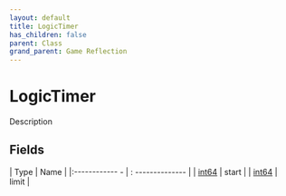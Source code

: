 ```yaml
---
layout: default
title: LogicTimer
has_children: false
parent: Class
grand_parent: Game Reflection
---
```

# LogicTimer
Description 

## Fields
| Type | Name |
|:------------ - | : -------------- |
| [int64](game-reflection/components/int64.md) | start |
| [int64](game-reflection/components/int64.md) | limit |
